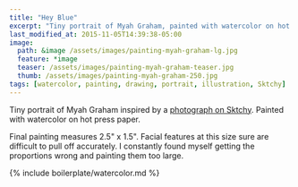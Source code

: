 ```yaml
---
title: "Hey Blue"
excerpt: "Tiny portrait of Myah Graham, painted with watercolor on hot press paper."
last_modified_at: 2015-11-05T14:39:38-05:00
image: 
  path: &image /assets/images/painting-myah-graham-lg.jpg
  feature: *image
  teaser: /assets/images/painting-myah-graham-teaser.jpg
  thumb: /assets/images/painting-myah-graham-250.jpg
tags: [watercolor, painting, drawing, portrait, illustration, Sktchy]
---
```


Tiny portrait of Myah Graham inspired by a [photograph on Sktchy](http://sktchy.com/gAj7DH). Painted with watercolor on hot press paper. 

Final painting measures 2.5\" x 1.5\". Facial features at this size sure are difficult to pull off accurately. I constantly found myself getting the proportions wrong and painting them too large.

{% include boilerplate/watercolor.md %}
